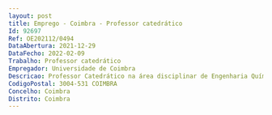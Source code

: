 ```yaml
--- 
layout: post
title: Emprego - Coimbra - Professor catedrático
Id: 92697
Ref: OE202112/0494
DataAbertura: 2021-12-29
DataFecho: 2022-02-09
Trabalho: Professor catedrático
Empregador: Universidade de Coimbra
Descricao: Professor Catedrático na área disciplinar de Engenharia Química
CodigoPostal: 3004-531 COIMBRA
Concelho: Coimbra
Distrito: Coimbra
--- 
```

